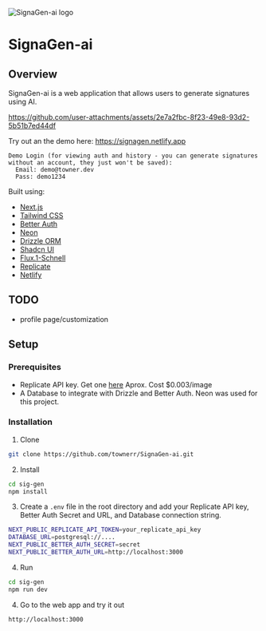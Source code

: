 ![SignaGen-ai logo](https://i.imgur.com/jUWoPBS.png)

# SignaGen-ai

## Overview

SignaGen-ai is a web application that allows users to generate signatures using AI.



https://github.com/user-attachments/assets/2e7a2fbc-8f23-49e8-93d2-5b51b7ed44df



Try out an the demo here: https://signagen.netlify.app

```
Demo Login (for viewing auth and history - you can generate signatures without an account, they just won't be saved):
  Email: demo@towner.dev
  Pass: demo1234
```

Built using:
- [Next.js](https://nextjs.org/)
- [Tailwind CSS](https://tailwindcss.com)
- [Better Auth](https://www.better-auth.com)
- [Neon](https://neon.tech)
- [Drizzle ORM](https://orm.drizzle.team)
- [Shadcn UI](https://ui.shadcn.com)
- [Flux.1-Schnell](https://huggingface.co/black-forest-labs/FLUX.1-schnell)
- [Replicate](https://replicate.com/black-forest-labs/flux-schnell)
- [Netlify](https://netlify.com)

## TODO
- profile page/customization

## Setup

### Prerequisites

- Replicate API key. Get one [here](https://replicate.com/account/api-tokens) Aprox. Cost $0.003/image
- A Database to integrate with Drizzle and Better Auth. Neon was used for this project.

### Installation

1. Clone
```bash
git clone https://github.com/townerr/SignaGen-ai.git
```

2. Install
```bash
cd sig-gen
npm install
```

3. Create a `.env` file in the root directory and add your Replicate API key, Better Auth Secret and URL, and Database connection string.
```bash
NEXT_PUBLIC_REPLICATE_API_TOKEN=your_replicate_api_key
DATABASE_URL=postgresql://....
NEXT_PUBLIC_BETTER_AUTH_SECRET=secret
NEXT_PUBLIC_BETTER_AUTH_URL=http://localhost:3000
```

4. Run
```bash
cd sig-gen
npm run dev
```

4. Go to the web app and try it out
```bash
http://localhost:3000
```
